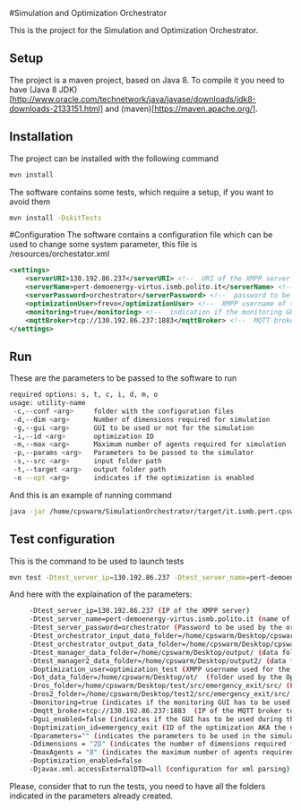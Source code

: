#Simulation and Optimization Orchestrator

This is the project for the Simulation and Optimization Orchestrator.

## Setup

The project is a maven project, based on Java 8. To compile it you need to have (Java 8 JDK)[http://www.oracle.com/technetwork/java/javase/downloads/jdk8-downloads-2133151.html] and (maven)[https://maven.apache.org/].

## Installation

The project can be installed with the following command

``` bash
mvn install 
```

The software contains some tests, which require a setup, if you want to avoid them

``` bash
mvn install -DskitTests 
```

#Configuration
The software contains a configuration file which can be used to change some system parameter, this file is /resources/orchestator.xml

``` xml
<settings>
	<serverURI>130.192.86.237</serverURI> <!--  URI of the XMPP server  -->
	<serverName>pert-demoenergy-virtus.ismb.polito.it</serverName> <!--  name of the XMPP server  -->
	<serverPassword>orchestrator</serverPassword> <!--  password to be used from the orchestator to connect to the XMPP server  -->
	<optimizationUser>frevo</optimizationUser> <!--  XMPP username of the Optimization Tool  --> 
	<monitoring>true</monitoring> <!--  indication if the monitoring GUI has to be used or not  -->
	<mqttBroker>tcp://130.192.86.237:1883</mqttBroker> <!--  MQTT broker to be used if the monitoring is set to true  -->
</settings>

```


## Run

These are the parameters to be passed to the software to run

``` bash
required options: s, t, c, i, d, m, o
usage: utility-name
 -c,--conf <arg>     folder with the configuration files
 -d,--dim <arg>      Number of dimensions required for simulation
 -g,--gui <arg>      GUI to be used or not for the simulation
 -i,--id <arg>       optimization ID
 -m,--max <arg>      Maximum number of agents required for simulation
 -p,--params <arg>   Parameters to be passed to the simulator
 -s,--src <arg>      input folder path
 -t,--target <arg>   output folder path
 -o --opt <arg>      indicates if the optimization is enabled
 ```

And this is an example of running command

``` bash
java -jar /home/cpswarm/SimulationOrchestrator/target/it.ismb.pert.cpswarm.simulation.orchestrator-1.0.0-jar-with-dependencies.jar --id emergency_exit --dim any --max 3 --src "/home/cpswarm/launcher_project/Models" --target "/home/cpswarm/launcher_project/Optimized" --conf "/home/cpswarm/launcher_project/SimulationConf" --opt true
```

## Test configuration

This is the command to be used to launch tests

``` bash
mvn test -Dtest_server_ip=130.192.86.237 -Dtest_server_name=pert-demoenergy-virtus.ismb.polito.it -Dtest_server_password=orchestrator -Dtest_orchestrator_input_data_folder=/home/cpswarm/Desktop/cpswarm/ -Dtest_orchestrator_output_data_folder=/home/cpswarm/Desktop/cpswarm-out -Dtest_manager_data_folder=/home/cpswarm/Desktop/output/ -Dtest_manager2_data_folder=/home/cpswarm/Desktop/output2/ -Doptimization_user=optimization_test -Dot_data_folder=/home/cpswarm/Desktop/ot/ -Dros_folder=/home/cpswarm/Desktop/test/src/emergency_exit/src/ -Dros2_folder=/home/cpswarm/Desktop/test2/src/emergency_exit/src/ -Dmonitoring=true -Dmqtt_broker=tcp://130.192.86.237:1883 -Dgui_enabled=false -Doptimization_id=emergency_exit -Dparameters="" -Ddimensions="2D" -Dmax_agents=3 -Doptimization_enabled=false -Djavax.xml.accessExternalDTD=all
```

And here with the explaination of the parameters:

``` bash
	 -Dtest_server_ip=130.192.86.237 (IP of the XMPP server) 
	 -Dtest_server_name=pert-demoenergy-virtus.ismb.polito.it (name of the XMPP server) 
	 -Dtest_server_password=orchestrator (Password to be used by the orchestrator to authenticate in the XMPP server)
	 -Dtest_orchestrator_input_data_folder=/home/cpswarm/Desktop/cpswarm/ (folder containing the input files)
	 -Dtest_orchestrator_output_data_folder=/home/cpswarm/Desktop/cpswarm-out (folder where the output files will be inserted)
	 -Dtest_manager_data_folder=/home/cpswarm/Desktop/output/ (data folder used by the simulation manager) 
	 -Dtest_manager2_data_folder=/home/cpswarm/Desktop/output2/ (data folder used by the second simulation manager for multiple simulations test)
	 -Doptimization_user=optimization_test (XMPP username used for the Optimization Tool)
	 -Dot_data_folder=/home/cpswarm/Desktop/ot/  (folder used by the Optimization Tool)
	 -Dros_folder=/home/cpswarm/Desktop/test/src/emergency_exit/src/ (Folder used for the ROS package to start the first simulation)
	 -Dros2_folder=/home/cpswarm/Desktop/test2/src/emergency_exit/src/ (Folder used for the ROS package to start the second simulation for multiple simulations test)
	 -Dmonitoring=true (indicates if the monitoring GUI has to be used, monitoring the evolution of the optimization)
	 -Dmqtt_broker=tcp://130.192.86.237:1883  (IP of the MQTT broker to be used for the monitoring)
	 -Dgui_enabled=false (indicates if the GUI has to be used during the simulations)
	 -Doptimization_id=emergency_exit (ID of the optimization AKA the name of the package)
	 -Dparameters="" (indicates the parameters to be used in the simulations)
	 -Ddimensions = "2D" (indicates the number of dimensions required for the simulation)
	 -DmaxAgents = "8" (indicates the maximum number of agents required for the simulation
	 -Doptimization_enabled=false
	 -Djavax.xml.accessExternalDTD=all (configuration for xml parsing)
```

Please, consider that to run the tests, you need to have all the folders indicated in the parameters already created.